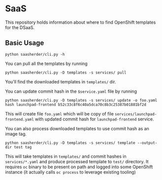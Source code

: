 # SaaS

This repository holds information about where to find OpenShift templates for the DSaaS.

## Basic Usage

```
python saasherder/cli.py -h
```

You can pull all the templates by running

```
python saasherder/cli.py -D templates -s services/ pull
```

You'll find the downloaded templates in `templates/` dir.

You can update commit hash in the `$service.yaml` file by running

```
python saasherder/cli.py -D templates -s services/ update -o foo.yaml hash launchpad-frontend b52c33c8f6c40a5dca70c8b3c25387b01881bf2d
```

This will create file `foo.yaml` which will be copy of file `services/launchpad-frontend.yaml` with updated commit hash for `launchpad-frontend` service.

You can also process downloaded templates to use commit hash as an image tag.

```
python saasherder/cli.py -D templates -s services/ template --output-dir test tag
```

This will take templates in `templates/` and commit hashes in `services/*.yaml` and produce processed template to `test/` directory.
It requires `oc` binary to be present on path and logged into some OpenShift instance (it actually calls `oc process` to leverage existing tooling)